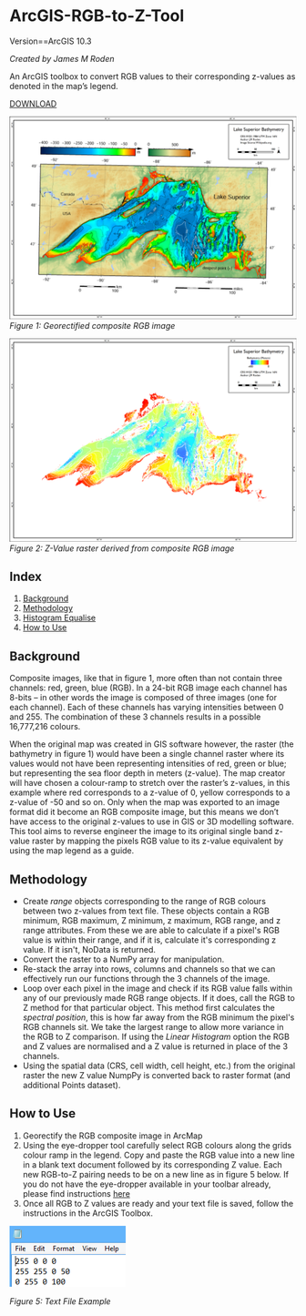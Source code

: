 # ArcGIS-RGB-to-Z-Tool
Version==ArcGIS 10.3

*Created by James M Roden*

An ArcGIS toolbox to convert RGB values to their corresponding z-values as denoted in the map’s legend.

[DOWNLOAD](https://github.com/GISJMR/ArcGIS-RGB-to-Z-Tool/raw/master/RGB-to-Z.zip)

![RGB IMAGE](https://github.com/GISJMR/ArcGIS-RGB-to-Z-Tool/blob/master/RGB-image.png?raw=true)
*Figure 1: Georectified composite RGB image*

![Z IMAGE](https://github.com/GISJMR/ArcGIS-RGB-to-Z-Tool/blob/master/Z-image.png?raw=true9)
*Figure 2: Z-Value raster derived from composite RGB image*

## Index
1. [Background](https://github.com/GISJMR/ArcGIS-RGB-to-Z-Tool/blob/master/README.md#background-1)
2. [Methodology](https://github.com/GISJMR/ArcGIS-RGB-to-Z-Tool/blob/master/README.md#methodology)
3. [Histogram Equalise](https://github.com/GISJMR/ArcGIS-RGB-to-Z-Tool/blob/master/README.md#histogram-equalise)
4. [How to Use](https://github.com/GISJMR/ArcGIS-RGB-to-Z-Tool/blob/master/README.md#how-to-use)

## Background
Composite images, like that in figure 1, more often than not contain three channels: red, green, blue (RGB). In a 24-bit RGB image each channel has 8-bits – in other words the image is composed of three images (one for each channel). Each of these channels has varying intensities between 0 and 255. The combination of these 3 channels results in a possible 16,777,216 colours. 

When the original map was created in GIS software however, the raster (the bathymetry in figure 1) would have been a single channel raster where its values would not have been representing intensities of red, green or blue; but representing the sea floor depth in meters (z-value). The map creator will have chosen a colour-ramp to stretch over the raster’s z-values, in this example where red corresponds to a z-value of 0, yellow corresponds to a z-value of -50 and so on. Only when the map was exported to an image format did it become an RGB composite image, but this means we don’t have access to the original z-values to use in GIS or 3D modelling software. This tool aims to reverse engineer the image to its original single band z-value raster by mapping the pixels RGB value to its z-value equivalent by using the map legend as a guide. 

## Methodology
* Create *range* objects corresponding to the range of RGB colours between two z-values from text file. These objects contain a RGB minimum, RGB maximum, Z minimum, z maximum, RGB range, and z range attributes. From these we are able to calculate if a pixel's RGB value is within their range, and if it is, calculate it's corresponding z value. If it isn't, NoData is returned.
* Convert the raster to a NumPy array for manipulation.
* Re-stack the array into rows, columns and channels so that we can effectively run our functions through the 3 channels of the image.
* Loop over each pixel in the image and check if its RGB value falls within any of our previously made RGB range objects. If it does, call the RGB to Z method for that particular object. This method first calculates the *spectral position*, this is how far away from the RGB minimum the pixel's RGB channels sit. We take the largest range to allow more variance in the RGB to Z comparison. If using the *Linear Histogram* option the RGB and Z values are normalised and a Z value is returned in place of the 3 channels.
* Using the spatial data (CRS, cell width, cell height, etc.) from the original raster the new Z value NumpPy is converted back to raster format (and additional Points dataset).

## How to Use
1. Georectify the RGB composite image in ArcMap
2. Using the eye-dropper tool carefully select RGB colours along the grids colour ramp in the legend. Copy and paste the RGB value into a new line in a blank text document followed by its corresponding Z value. Each new RGB-to-Z pairing needs to be on a new line as in figure 5 below. If you do not have the eye-dropper available in your toolbar already, please find instructions [here](http://www.esri.com/esri-news/arcwatch/1214/finding-colors-on-maps-is-easy-using-the-eye-dropper-tool)
3. Once all RGB to Z values are ready and your text file is saved, follow the instructions in the ArcGIS Toolbox.

![Text File](https://github.com/GISJMR/ArcGIS-RGB-to-Z-Tool/blob/master/textfileeg.png?raw=true)

*Figure 5: Text File Example*
